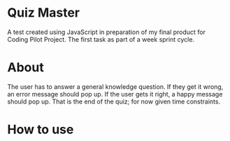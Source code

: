 # Quiz Master

A test created using JavaScript in preparation of my final product for Coding Pilot Project. The first task as part of a week sprint cycle.

# About

The user has to answer a general knowledge question. If they get it wrong, an error message should pop up. If the user gets it right, a happy message should pop up. That is the end of the quiz; for now given time constraints.

# How to use

